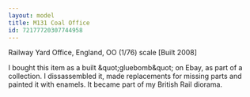 ```yaml
---
layout: model
title: M131 Coal Office
id: 72177720307744958
---
```


Railway Yard Office, England, OO (1/76) scale  [Built 2008]

I bought this item as a built &amp;quot;gluebomb&amp;quot; on Ebay, as part of a collection. I dissassembled it, made replacements for missing parts and painted it with enamels. It became part of my British Rail diorama.


